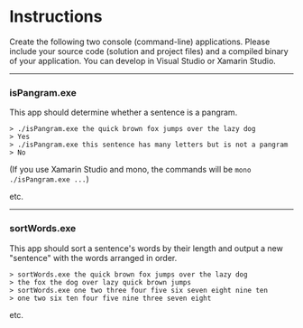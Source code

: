 # Instructions

Create the following two console (command-line) applications. Please include your source code (solution and project
files) and a compiled binary of your application. You can develop in Visual Studio or Xamarin Studio.

------

### isPangram.exe

This app should determine whether a sentence is a pangram.

    > ./isPangram.exe the quick brown fox jumps over the lazy dog
    > Yes
    > ./isPangram.exe this sentence has many letters but is not a pangram
    > No

(If you use Xamarin Studio and mono, the commands will be `mono ./isPangram.exe ...`)

etc.

------

### sortWords.exe

This app should sort a sentence's words by their length and output a new "sentence" with the words arranged in order.

    > sortWords.exe the quick brown fox jumps over the lazy dog
    > the fox the dog over lazy quick brown jumps
    > sortWords.exe one two three four five six seven eight nine ten
    > one two six ten four five nine three seven eight

etc.
